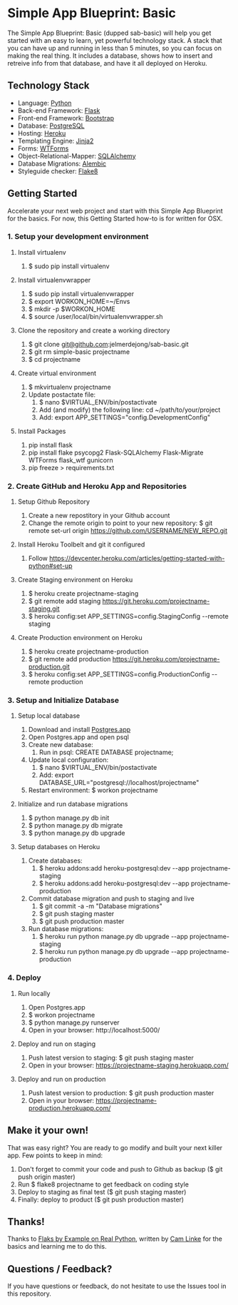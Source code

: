 # Simple App Blueprint: Basic
The Simple App Blueprint: Basic (dupped sab-basic) will help you get started with an easy to learn, yet powerful technology stack. A stack that you can have up and running in less than 5 minutes, so you can focus on making the real thing. It includes a database, shows how to insert and retreive info from that database, and have it all deployed on Heroku.


## Technology Stack
* Language: [Python](https://www.python.org/)
* Back-end Framework: [Flask](http://flask.pocoo.org/)
* Front-end Framework: [Bootstrap](http://getbootstrap.com/)
* Database: [PostgreSQL](http://www.postgresql.org/)
* Hosting: [Heroku](https://www.heroku.com/)
* Templating Engine: [Jinja2](http://flask.pocoo.org/)
* Forms: [WTForms](https://wtforms.readthedocs.org/en/latest/index.html)
* Object-Relational-Mapper: [SQLAlchemy](http://www.sqlalchemy.org/)
* Database Migrations: [Alembic](https://alembic.readthedocs.org/en/latest/)
* Styleguide checker: [Flake8](http://flake8.readthedocs.org/)


## Getting Started
Accelerate your next web project and start with this Simple App Blueprint for the basics. For now, this Getting Started how-to is for written for OSX.

### 1. Setup your development environment
1. Install virtualenv
    1. $ sudo pip install virtualenv

2. Install virtualenvwrapper
    1. $ sudo pip install virtualenvwrapper
    2. $ export WORKON_HOME=~/Envs
    3. $ mkdir -p $WORKON_HOME
    4. $ source /user/local/bin/virtualenvwrapper.sh

3. Clone the repository and create a working directory
    1. $ git clone git@github.com:jelmerdejong/sab-basic.git
    2. $ git rm simple-basic projectname
    2. $ cd projectname

4. Create virtual environment
    1. $ mkvirtualenv projectname
    2. Update postactate file:
        1. $ nano $VIRTUAL_ENV/bin/postactivate
        2. Add (and modify) the following line: cd ~/path/to/your/project
        3. Add: export APP_SETTINGS="config.DevelopmentConfig"

5. Install Packages
    1. pip install flask
    2. pip install flake psycopg2 Flask-SQLAlchemy Flask-Migrate WTForms flask_wtf gunicorn
    3. pip freeze > requirements.txt

### 2. Create GitHub and Heroku App and Repositories
1. Setup Github Repository
    1. Create a new repostitory in your Github account
    2. Change the remote origin to point to your new repository: $ git remote set-url origin https://github.com/USERNAME/NEW_REPO.git

2. Install Heroku Toolbelt and git it configured
    1. Follow https://devcenter.heroku.com/articles/getting-started-with-python#set-up
    
3. Create Staging environment on Heroku
    1. $ heroku create projectname-staging
    2. $ git remote add staging https://git.heroku.com/projectname-staging.git
    3. $ heroku config:set APP_SETTINGS=config.StagingConfig --remote staging

4. Create Production environment on Heroku
    1. $ heroku create projectname-production
    2. $ git remote add production https://git.heroku.com/projectname-production.git
    3. $ heroku config:set APP_SETTINGS=config.ProductionConfig --remote production

### 3. Setup and Initialize Database
1. Setup local database
    1. Download and install [Postgres.app](http://postgresapp.com/)
    2. Open Postgres.app and open psql
    3. Create new database:
        1. Run in psql: CREATE DATABASE projectname;
    4. Update local configuration:
        1. $ nano $VIRTUAL_ENV/bin/postactivate
        2. Add: export DATABASE_URL="postgresql://localhost/projectname"
    5. Restart environment: $ workon projectname

2. Initialize and run database migrations
    1. $ python manage.py db init
    2. $ python manage.py db migrate
    3. $ python manage.py db upgrade

3. Setup databases on Heroku
    1. Create databases:
        1. $ heroku addons:add heroku-postgresql:dev --app projectname-staging
        2. $ heroku addons:add heroku-postgresql:dev --app projectname-production
    2. Commit database migration and push to staging and live
        1. $ git commit -a -m "Database migrations"
        2. $ git push staging master
        3. $ git push production master
    2. Run database migrations:
        1. $ heroku run python manage.py db upgrade --app projectname-staging
        2. $ heroku run python manage.py db upgrade --app projectname-production 

### 4. Deploy
1. Run locally
    1. Open Postgres.app
    2. $ workon projectname
    3. $ python manage.py runserver
    4. Open in your browser: http://localhost:5000/

2. Deploy and run on staging
    1. Push latest version to staging: $ git push staging master
    2. Open in your browser: https://projectname-staging.herokuapp.com/

3. Deploy and run on production
    1. Push latest version to production: $ git push production master
    2. Open in your browser: https://projectname-production.herokuapp.com/


## Make it your own!
That was easy right? You are ready to go modify and built your next killer app. Few points to keep in mind:

1. Don't forget to commit your code and push to Github as backup ($ git push origin master)
2. Run $ flake8 projectname to get feedback on coding style
3. Deploy to staging as final test ($ git push staging master)
4. Finally: deploy to product ($ git push production master)


## Thanks!
Thanks to [Flaks by Example on Real Python](https://realpython.com/blog/python/flask-by-example-part-1-project-setup/), written by [Cam Linke](https://twitter.com/camlinke) for the basics and learning me to do this.


## Questions / Feedback?
If you have questions or feedback, do not hesitate to use the Issues tool in this repository.

